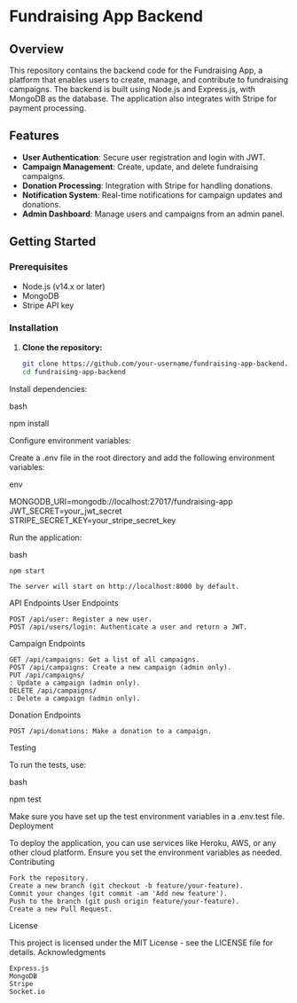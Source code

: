 # Fundraising App Backend

## Overview

This repository contains the backend code for the Fundraising App, a platform that enables users to create, manage, and contribute to fundraising campaigns. The backend is built using Node.js and Express.js, with MongoDB as the database. The application also integrates with Stripe for payment processing.

## Features

- **User Authentication**: Secure user registration and login with JWT.
- **Campaign Management**: Create, update, and delete fundraising campaigns.
- **Donation Processing**: Integration with Stripe for handling donations.
- **Notification System**: Real-time notifications for campaign updates and donations.
- **Admin Dashboard**: Manage users and campaigns from an admin panel.

## Getting Started

### Prerequisites

- Node.js (v14.x or later)
- MongoDB
- Stripe API key

### Installation

1. **Clone the repository:**

   ```bash
   git clone https://github.com/your-username/fundraising-app-backend.git
   cd fundraising-app-backend


Install dependencies:

bash

npm install

Configure environment variables:

Create a .env file in the root directory and add the following environment variables:

env

MONGODB_URI=mongodb://localhost:27017/fundraising-app
JWT_SECRET=your_jwt_secret
STRIPE_SECRET_KEY=your_stripe_secret_key

Run the application:

bash

    npm start

    The server will start on http://localhost:8000 by default.

API Endpoints
User Endpoints

    POST /api/user: Register a new user.
    POST /api/users/login: Authenticate a user and return a JWT.

Campaign Endpoints

    GET /api/campaigns: Get a list of all campaigns.
    POST /api/campaigns: Create a new campaign (admin only).
    PUT /api/campaigns/
    : Update a campaign (admin only).
    DELETE /api/campaigns/
    : Delete a campaign (admin only).

Donation Endpoints

    POST /api/donations: Make a donation to a campaign.

Testing

To run the tests, use:

bash

npm test

Make sure you have set up the test environment variables in a .env.test file.
Deployment

To deploy the application, you can use services like Heroku, AWS, or any other cloud platform. Ensure you set the environment variables as needed.
Contributing

    Fork the repository.
    Create a new branch (git checkout -b feature/your-feature).
    Commit your changes (git commit -am 'Add new feature').
    Push to the branch (git push origin feature/your-feature).
    Create a new Pull Request.

License

This project is licensed under the MIT License - see the LICENSE file for details.
Acknowledgments

    Express.js
    MongoDB
    Stripe
    Socket.io